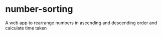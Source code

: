 # number-sorting
A web app to rearrange numbers in ascending and descending order and calculate time taken
